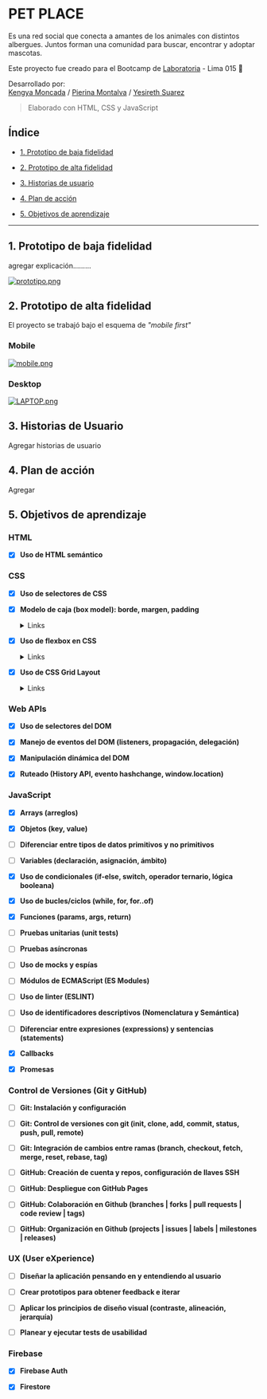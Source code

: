 # PET PLACE
Es una red social que conecta a amantes de los animales con distintos albergues. Juntos forman una comunidad para buscar, encontrar y adoptar mascotas.

Este proyecto fue creado para el Bootcamp de  <a  href="https://www.laboratoria.la">Laboratoria</a> - Lima 015 💛

Desarrollado por: <br>
[Kengya Moncada](https://github.com/makemile) /
[Pierina Montalva](https://github.com/pierinamont) /
[Yesireth Suarez](https://github.com/yesireth)

> Elaborado con HTML, CSS y JavaScript

## Índice

* [1. Prototipo de baja fidelidad](#1-prototipo-de-baja-fidelidad)

* [2. Prototipo de alta fidelidad](#2-prototipo-de-alta-fidelidad)

* [3. Historias de usuario](#3-historias-de-usuario)

* [4. Plan de acción](#4-plan-de-acción)

* [5. Objetivos de aprendizaje](#5-objetivos-de-aprendizaje)

***

## 1. Prototipo de baja fidelidad
agregar explicación.........

[![prototipo.png](https://i.postimg.cc/dVvVCVr0/prototipo.png)](https://postimg.cc/kB1C39jr)

## 2. Prototipo de alta fidelidad
El proyecto se trabajó bajo el esquema de *"mobile first"*
### Mobile
[![mobile.png](https://i.postimg.cc/CMB5Ttww/mobile.png)](https://postimg.cc/0rvP7V64)

### Desktop
[![LAPTOP.png](https://i.postimg.cc/FRDLWn52/LAPTOP.png)](https://postimg.cc/JDH0txhq)


## 3. Historias de Usuario
Agregar historias de usuario

## 4. Plan de acción 
Agregar

## 5. Objetivos de aprendizaje

### HTML

- [x] **Uso de HTML semántico**

### CSS

- [x] **Uso de selectores de CSS**


- [x] **Modelo de caja (box model): borde, margen, padding**

  <details><summary>Links</summary><p>

- [x] **Uso de flexbox en CSS**

  <details><summary>Links</summary><p>

- [x] **Uso de CSS Grid Layout**

  <details><summary>Links</summary><p>


### Web APIs

- [x] **Uso de selectores del DOM**

- [x] **Manejo de eventos del DOM (listeners, propagación, delegación)**

- [x] **Manipulación dinámica del DOM**

- [x] **Ruteado (History API, evento hashchange, window.location)**

### JavaScript

- [x] **Arrays (arreglos)**

- [x] **Objetos (key, value)**

- [ ] **Diferenciar entre tipos de datos primitivos y no primitivos**

- [ ] **Variables (declaración, asignación, ámbito)**

- [x] **Uso de condicionales (if-else, switch, operador ternario, lógica booleana)**

- [x] **Uso de bucles/ciclos (while, for, for..of)**

- [x] **Funciones (params, args, return)**

- [ ] **Pruebas unitarias (unit tests)**

- [ ] **Pruebas asíncronas**

- [ ] **Uso de mocks y espías**

- [ ] **Módulos de ECMAScript (ES Modules)**

- [ ] **Uso de linter (ESLINT)**

- [ ] **Uso de identificadores descriptivos (Nomenclatura y Semántica)**

- [ ] **Diferenciar entre expresiones (expressions) y sentencias (statements)**

- [x] **Callbacks**

- [x] **Promesas**

### Control de Versiones (Git y GitHub)

- [ ] **Git: Instalación y configuración**

- [ ] **Git: Control de versiones con git (init, clone, add, commit, status, push, pull, remote)**

- [ ] **Git: Integración de cambios entre ramas (branch, checkout, fetch, merge, reset, rebase, tag)**

- [ ] **GitHub: Creación de cuenta y repos, configuración de llaves SSH**

- [ ] **GitHub: Despliegue con GitHub Pages**

- [ ] **GitHub: Colaboración en Github (branches | forks | pull requests | code review | tags)**

- [ ] **GitHub: Organización en Github (projects | issues | labels | milestones | releases)**

### UX (User eXperience)

- [ ] **Diseñar la aplicación pensando en y entendiendo al usuario**

- [ ] **Crear prototipos para obtener feedback e iterar**

- [ ] **Aplicar los principios de diseño visual (contraste, alineación, jerarquía)**

- [ ] **Planear y ejecutar tests de usabilidad**

### Firebase

- [x] **Firebase Auth**

- [x] **Firestore**
